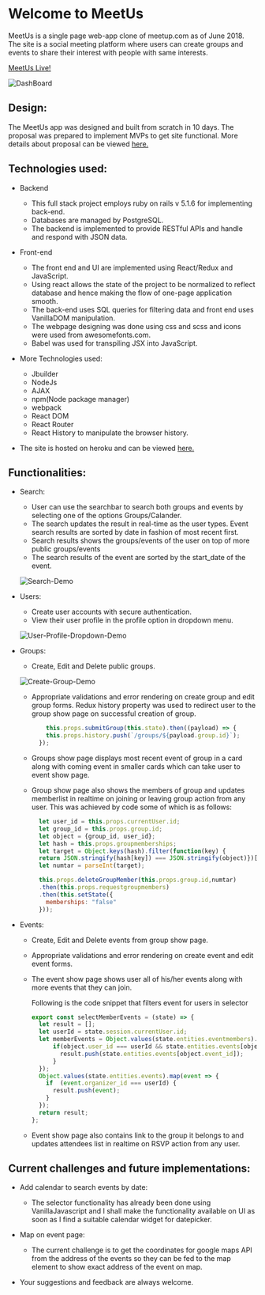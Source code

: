 # Welcome to MeetUs
MeetUs is a single page web-app clone of meetup.com as of June 2018. The site is a social meeting platform where users can create groups and
events to share their interest with people with same interests.

[MeetUs Live!](https://meetus-meetup.herokuapp.com/#/)

![DashBoard](https://res.cloudinary.com/df4s95pqa/image/upload/v1529011512/mainpage.png)

## Design:

The MeetUs app was designed and built from scratch in 10 days. The proposal was prepared to implement MVPs to get site functional. More details about proposal can be viewed [here.](https://github.com/SkyisAakash/MeetUs/wiki)

## Technologies used:

* Backend

   - This full stack project employs ruby on rails v 5.1.6 for implementing back-end.
   - Databases are managed by PostgreSQL.
   - The backend is implemented to provide RESTful APIs and handle and respond with JSON data.

* Front-end

   - The front end and UI are implemented using React/Redux and JavaScript.
   - Using react allows the state of the project to be normalized to reflect database and hence making the flow of one-page application smooth.
   - The back-end uses SQL queries for filtering data and front end uses VanillaDOM manipulation.
   - The webpage designing was done using css and scss and icons were used from awesomefonts.com.
   - Babel was used for transpiling JSX into JavaScript.

* More Technologies used:
   - Jbuilder
   - NodeJs
   - AJAX
   - npm(Node package manager)
   - webpack
   - React DOM
   - React Router
   - React History to manipulate the browser history.

* The site is hosted on heroku and can be viewed [here.](https://meetus-meetup.herokuapp.com/#/)

## Functionalities:

  * Search:

    - User can use the searchbar to search both groups and events by selecting one of the options Groups/Calander.
    - The search updates the result in real-time as the user types. Event search results are sorted by date in fashion of most recent first.
    - Search results shows the groups/events of the user on top of more public groups/events
    - The search results of the event are sorted by the start_date of the event.

    ![Search-Demo](https://res.cloudinary.com/df4s95pqa/image/upload/v1529092268/searchdemofinal.gif)


 * Users:

   - Create user accounts with secure authentication.
   - View their user profile in the profile option in dropdown menu.

   ![User-Profile-Dropdown-Demo](https://res.cloudinary.com/df4s95pqa/image/upload/v1529022955/Peek_2018-06-14_17-34.gif)

 * Groups:

   - Create, Edit and Delete public groups.

   ![Create-Group-Demo](https://res.cloudinary.com/df4s95pqa/image/upload/v1529093101/create_group.gif)

   - Appropriate validations and error rendering on create group and edit group forms.
      Redux history property was used to redirect user to the group show page on successful creation of group.

      ```javascript  
          this.props.submitGroup(this.state).then((payload) => {
          this.props.history.push(`/groups/${payload.group.id}`);
        });
      ```

   - Groups show page displays most recent event of group in a card along with coming event in smaller cards which can take user to event show page.
   - Group show page also shows the members of group and updates memberlist in realtime on joining or leaving group action from any user.
      This was achieved by code some of which is as follows:

      ```JavaScript
        let user_id = this.props.currentUser.id;
        let group_id = this.props.group.id;
        let object = {group_id, user_id};
        let hash = this.props.groupmemberships;
        let target = Object.keys(hash).filter(function(key) {
        return JSON.stringify(hash[key]) === JSON.stringify(object)})[0];
        let numtar = parseInt(target);

        this.props.deleteGroupMember(this.props.group.id,numtar)
        .then(this.props.requestgroupmembers)
        .then(this.setState({
          memberships: "false"
        }));
      ```

 * Events:

   - Create, Edit and Delete events from group show page.
   - Appropriate validations and error rendering on create event and edit event forms.
   - The event show page shows user all of his/her events along with more events that they can join.

      Following is the code snippet that filters event for users in selector

      ```javascript
      export const selectMemberEvents = (state) => {
        let result = [];
        let userId = state.session.currentUser.id;
        let memberEvents = Object.values(state.entities.eventmembers).map(object => {
            if(object.user_id === userId && state.entities.events[object.event_id]){
              result.push(state.entities.events[object.event_id]);
            }
        });
        Object.values(state.entities.events).map(event => {
          if  (event.organizer_id === userId) {
            result.push(event);
          }
        });
        return result;
      };
      ```

   - Event show page also contains link to the group it belongs to and updates attendees list in realtime on RSVP action from any user.

## Current challenges and future implementations:

 * Add calendar to search events by date:
    - The selector functionality has already been done using VanillaJavascript and I shall make the functionality available on UI as soon as
        I find a suitable calendar widget for datepicker.
 * Map on event page:
    - The current challenge is to get the coordinates for google maps API from the address of the events so they can be fed to the map element to show exact address
    of the event on map.

* Your suggestions and feedback are always welcome.
